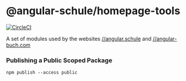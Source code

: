 # @angular-schule/homepage-tools

[![CircleCI](https://circleci.com/gh/angular-schule/homepage-tools/tree/master.svg?style=svg&circle-token=933b44395a5f37e3ce868f111927c8d84eff69f1)](https://circleci.com/gh/angular-schule/homepage-tools/tree/master)

A set of modules used by the websites [//angular.schule](//angular.schule) and [//angular-buch.com](//angular-buch.com)



### Publishing a Public Scoped Package

```
npm publish --access public
```
